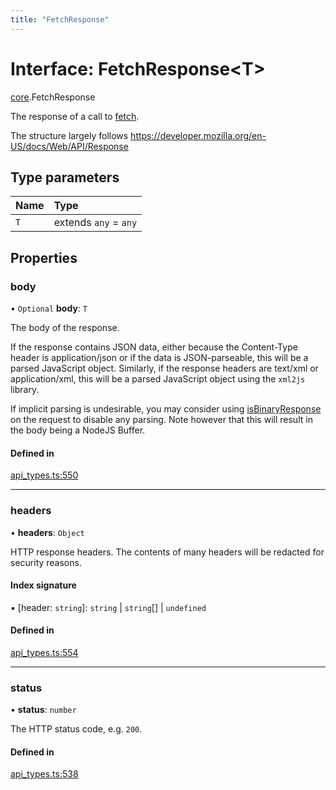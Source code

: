 ```yaml
---
title: "FetchResponse"
---
```

# Interface: FetchResponse<T\>

[core](../modules/core.md).FetchResponse

The response of a call to [fetch](core.Fetcher.md#fetch).

The structure largely follows https://developer.mozilla.org/en-US/docs/Web/API/Response

## Type parameters

| Name | Type |
| :------ | :------ |
| `T` | extends `any` = `any` |

## Properties

### body

• `Optional` **body**: `T`

The body of the response.

If the response contains JSON data, either because the Content-Type header is application/json
or if the data is JSON-parseable, this will be a parsed JavaScript object.
Similarly, if the response headers are text/xml or application/xml, this will be a parsed
JavaScript object using the `xml2js` library.

If implicit parsing is undesirable, you may consider using [isBinaryResponse](core.FetchRequest.md#isbinaryresponse) on the request
to disable any parsing. Note however that this will result in the body being a NodeJS Buffer.

#### Defined in

[api_types.ts:550](https://github.com/coda/packs-sdk/blob/main/api_types.ts#L550)

___

### headers

• **headers**: `Object`

HTTP response headers. The contents of many headers will be redacted for security reasons.

#### Index signature

▪ [header: `string`]: `string` \| `string`[] \| `undefined`

#### Defined in

[api_types.ts:554](https://github.com/coda/packs-sdk/blob/main/api_types.ts#L554)

___

### status

• **status**: `number`

The HTTP status code, e.g. `200`.

#### Defined in

[api_types.ts:538](https://github.com/coda/packs-sdk/blob/main/api_types.ts#L538)
